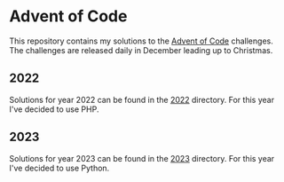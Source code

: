 # Advent of Code 

This repository contains my solutions to the [Advent of Code](https://adventofcode.com/about) challenges. The challenges are released daily in December leading up to Christmas.

## 2022
Solutions for year 2022 can be found in the [2022](2022) directory. For this year I've decided to use PHP.

## 2023
Solutions for year 2023 can be found in the [2023](2023) directory. For this year I've decided to use Python.
